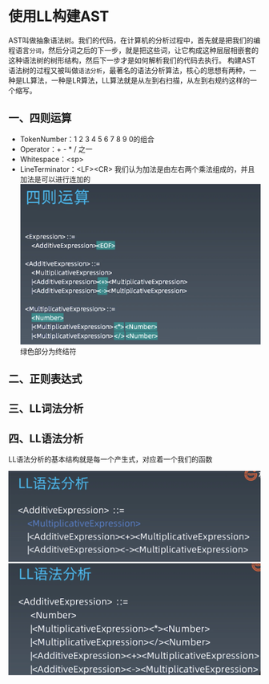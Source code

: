 # 使用LL构建AST
AST叫做抽象语法树。我们的代码，在计算机的分析过程中，首先就是把我们的编程语言`分词`，然后分词之后的下一步，就是把这些词，让它构成这种层层相嵌套的这种语法树的树形结构，然后下一步才是如何解析我们的代码去执行。
构建AST语法树的过程又被叫做`语法分析`，最著名的语法分析算法，核心的思想有两种，一种是LL算法，一种是LR算法，LL算法就是从左到右扫描，从左到右规约这样的一个缩写。
## 一、四则运算
- TokenNumber：1 2 3 4 5 6 7 8 9 0的组合
- Operator：+ - * / 之一
- Whitespace：\<sp>
- LineTerminator：\<LF>\<CR>
我们认为加法是由左右两个乘法组成的，并且加法是可以进行连加的
![avatar](img/四则运算语法分析.png)
绿色部分为终结符

## 二、正则表达式
## 三、LL词法分析
## 四、LL语法分析
LL语法分析的基本结构就是每一个产生式，对应着一个我们的函数

![avatar](img/1.png)
![avatar](img/2.png)

